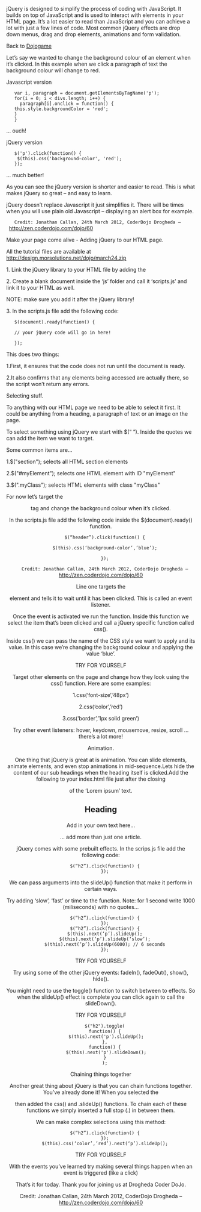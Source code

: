 jQuery is designed to simplify the process of coding with JavaScript. It
builds on top of JavaScript and is used to interact with elements in
your HTML page. It’s a lot easier to read than JavaScript and you can
achieve a lot with just a few lines of code. Most common jQuery effects
are drop down menus, drag and drop elements, animations and form
validation.

Back to [Dojogame](Dojogame.md)

Let’s say we wanted to change the background colour of an element when
it’s clicked. In this example when we click a paragraph of text the
background colour will change to red.

Javascript version

`   var i, paragraph = document.getElementsByTagName('p');`  
`   for(i = 0; i < divs.length; i++) {`  
`     paragraph[i].onclick = function() {`  
`   this.style.backgroundColor = 'red';`  
`   }`  
`   }`

… ouch\!

jQuery version

`   $('p').click(function() {`  
`    $(this).css('background-color', 'red');`  
`   });`

… much better\!

As you can see the jQuery version is shorter and easier to read. This is
what makes jQuery so great – and easy to learn.

jQuery doesn’t replace Javascript it just simplifies it. There will be
times when you will use plain old Javascript – displaying an alert box
for
example.

`   Credit: Jonathan Callan, 24th March 2012, CoderDojo Drogheda – `<http://zen.coderdojo.com/dojo/60>` `

Make your page come alive - Adding jQuery to our HTML page.

All the tutorial files are available at
<http://design.morsolutions.net/dojo/march24.zip>

1\. Link the jQuery library to your HTML file by adding the

<script>

tag. Type the following just before the closing

</HEAD>

tag.

<script src="js/jquery-1.7.2.min.js">

</script>

2\. Create a blank document inside the ‘js’ folder and call it
‘scripts.js’ and link it to your HTML as well.

NOTE: make sure you add it after the jQuery library\!

<script src="js/scripts.js">

</script>

3\. In the scripts.js file add the following code:

`   $(document).ready(function() {`

`   // your jQuery code will go in here!`

`   });`

This does two things:

1.First, it ensures that the code does not run until the document is
ready.

2.It also confirms that any elements being accessed are actually there,
so the script won’t return any errors.

Selecting stuff.

To anything with our HTML page we need to be able to select it first. It
could be anything from a heading, a paragraph of text or an image on the
page.

To select something using jQuery we start with $(“ ”). Inside the quotes
we can add the item we want to target.

Some common items are…

1.$("section"); selects all HTML section elements

2.$("\#myElement"); selects one HTML element with ID "myElement"

3.$(".myClass"); selects HTML elements with class "myClass"

For now let’s target the

<header>

tag and change the background colour when it’s clicked.

In the scripts.js file add the following code inside the
$(document).ready()
function.

`   $(“header”).click(function() {`

`   $(this).css(‘background-color’,’blue’);`

`   });`

`   Credit: Jonathan Callan, 24th March 2012, CoderDojo Drogheda – `<http://zen.coderdojo.com/dojo/60>` `

Line one targets the

<header>

element and tells it to wait until it has been clicked. This is called
an event listener.

Once the event is activated we run the function. Inside this function we
select the item that’s been clicked and call a jQuery specific function
called css().

Inside css() we can pass the name of the CSS style we want to apply and
its value. In this case we’re changing the background colour and
applying the value ‘blue’.

TRY FOR YOURSELF

Target other elements on the page and change how they look using the
css() function. Here are some examples:

1.css(‘font-size’,’48px’)

2.css(‘color’,’red’)

3.css(‘border’,’1px solid green’)

Try other event listeners: hover, keydown, mousemove, resize, scroll …
there’s a lot more\!

Animation.

One thing that jQuery is great at is animation. You can slide elements,
animate elements, and even stop animations in mid-sequence.Lets hide the
content of our sub headings when the heading itself is clicked.Add the
following to your index.html file just after the closing

of the ‘Lorem ipsum’ text.

<article>

<h2>

Heading

</h2>

Add in your own text here…

</article>

… add more than just one article.

jQuery comes with some prebuilt effects. In the scrips.js file add the
following code:

`   $(“h2”).click(function() {`  
`   });`

We can pass arguments into the slideUp() function that make it perform
in certain ways.

Try adding ‘slow’, ‘fast’ or time to the function. Note: for 1 second
write 1000 (miliseconds) with no quotes…

`   $(“h2”).click(function() {`  
`   });`  
`   $(“h2”).click(function() {`  
`   $(this).next(‘p’).slideUp();`  
`   $(this).next(‘p’).slideUp(‘slow’);`  
`   $(this).next(‘p’).slideUp(6000); // 6 seconds`  
`   });`

TRY FOR YOURSELF

Try using some of the other jQuery events: fadeIn(), fadeOut(), show(),
hide().

You might need to use the toggle() function to switch between to
effects. So when the slideUp() effect is complete you can click again to
call the slideDown().

TRY FOR YOURSELF

`   $("h2").toggle(`  
`   function() {`  
`    $(this).next('p').slideUp();`  
`   },`  
`   function() {`  
`    $(this).next('p').slideDown();`  
`   }`  
`   );`

Chaining things together

Another great thing about jQuery is that you can chain functions
together. You’ve already done it\! When you selected the

<header>

then added the css() and .slideUp() functions. To chain each of these
functions we simply inserted a full stop (.) in between them.

We can make complex selections using this method:

`   $(“h2”).click(function() {`  
`   });`  
`   $(this).css(‘color’,’red’).next(‘p’).slideUp();`

TRY FOR YOURSELF

With the events you’ve learned try making several things happen when an
event is triggered (like a click)

That’s it for today. Thank you for joining us at Drogheda Coder DoJo.

Credit: Jonathan Callan, 24th March 2012, CoderDojo Drogheda –
<http://zen.coderdojo.com/dojo/60>
